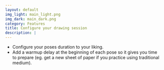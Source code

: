 ```yaml
---
layout: default
img_light: main_light.png
img_dark: main_dark.png
category: Features
title: Configure your drawing session
description: |
---
```


- Configure your poses duration to your liking.
- Add a warmup delay at the beginning of each pose so it gives you time to prepare (eg. get a new sheet of paper if you practice using traditional medium).
